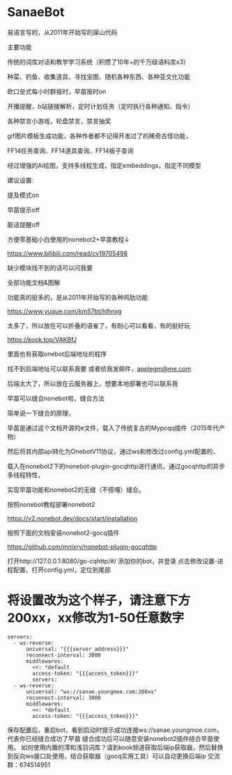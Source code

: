 # SanaeBot
易语言写的，从2011年开始写的屎山代码

主要功能

传统的词库对话和教学学习系统（积攒了10年+的千万级语料库x3）

种菜、钓鱼、收集道具、寻找宝图、随机各种东西、各种亚文化功能

砍口垒式每小时群报时，早苗报时on

开播提醒，b站链接解析，定时计划任务（定时执行各种通知、指令）

各种禁言小游戏，轮盘禁言，禁言抽奖

gif图片模板生成功能，各种作者都不记得开发过了的稀奇古怪功能，

FF14任务查询、FF14道具查询、FF14板子查询

经过增强的Ai绘图，支持多线程生成，指定embeddings，指定不同模型


建议设置:

提及模式on

早苗提示off

脏话提醒off


方便零基础小白使用的nonebot2+早苗教程↓

https://www.bilibili.com/read/cv19705498

缺少模块找不到的话可以问我要

全部功能文档&图解

功能真的挺多的，是从2011年开始写的各种鸡肋功能

https://www.yuque.com/km57bt/hlhnxg

太多了，所以放在可以折叠的语雀了，有耐心可以看看，有的挺好玩

https://kook.top/VAKBfJ

里面也有获取onebot后端地址的程序

找不到后端地址可以联系我要
或者给我发邮件，applegm@me.com

后端太大了，所以放在云服务器上，想要本地部署也可以联系我

早苗可以缝合nonebot啦，缝合方法

简单说一下缝合的原理，

早苗是通过这个文档开源的e文件，载入了传统复古的Mypcqq插件（2015年代产物）

然后将其内部api转化为OnebotV11协议，通过ws和修改过config.yml配置的、

载入在nonebot2下的nonebot-plugin-gocqhttp进行通讯，通过gocqhttp的异步多线程特性，

实现早苗功能和nonebot2的无缝（不搭嘎）缝合。

按照nonebot教程部署nonebot2

https://v2.nonebot.dev/docs/start/installation

按照下面的文档安装nonebot2-gocq插件

https://github.com/mnixry/nonebot-plugin-gocqhttp

打开http://127.0.0.1:8080/go-cqhttp/#/
添加你的bot，并登录
点击修改设置-进程配置，打开config.yml，定位到尾部
# 将设置改为这个样子，请注意下方200xx，xx修改为1-50任意数字

```
servers:
  - ws-reverse:
      universal: "{{{server_address}}}"
      reconnect-interval: 3000
      middlewares:
        <<: *default
        access-token: "{{{access_token}}}"
        servers:
  - ws-reverse:
      universal: "ws://sanae.youngmoe.com:200xx"
      reconnect-interval: 3000
      middlewares:
        <<: *default
        access-token: "{{{access_token}}}"
```
保存配置后，重启bot，看到启动时提示成功连接ws://sanae.youngmoe.com，代表你已经缝合成功了早苗
缝合成功后可以随意安装nonebot2插件结合早苗使用。
如何使用内置的澪和浅羽词库？请到kook频道获取后端ip获取器，然后替换到反向ws接口处使用，结合获取器（gocq实用工具）可以自动更换后端ip
交流群：674514951

